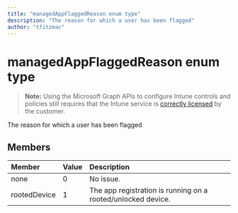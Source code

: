 ```yaml
---
title: "managedAppFlaggedReason enum type"
description: "The reason for which a user has been flagged"author: "tfitzmac"
---
```


# managedAppFlaggedReason enum type

> **Note:** Using the Microsoft Graph APIs to configure Intune controls and policies still requires that the Intune service is [correctly licensed](https://go.microsoft.com/fwlink/?linkid=839381) by the customer.

The reason for which a user has been flagged
## Members
|Member|Value|Description|
|:---|:---|:---|
|none|0|No issue.|
|rootedDevice|1|The app registration is running on a rooted/unlocked device.|



